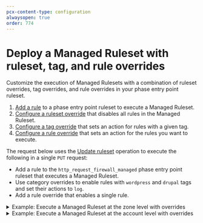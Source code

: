 ```yaml
---
pcx-content-type: configuration
alwaysopen: true
order: 774
---
```


# Deploy a Managed Ruleset with ruleset, tag, and rule overrides

Customize the execution of Managed Rulesets with a combination of ruleset overrides, tag overrides, and rule overrides in your phase entry point ruleset.

1. [Add a rule](/basic-operations/deploy-rulesets) to a phase entry point ruleset to execute a Managed Ruleset.
1. [Configure a ruleset override](/managed-rulesets/override-managed-ruleset) that disables all rules in the Managed Ruleset.
1. [Configure a tag override](/managed-rulesets/override-managed-ruleset) that sets an action for rules with a given tag.
1. [Configure a rule override](/managed-rulesets/override-managed-ruleset) that sets an action for the rules you want to execute.

The request below uses the [Update ruleset](/rulesets-api/update) operation to execute the following in a single `PUT` request:

- Add a rule to the `http_request_firewall_managed` phase entry point ruleset that executes a Managed Ruleset.
- Use category overrides to enable rules with `wordpress` and `drupal` tags and set their actions to `log`.
- Add a rule override that enables a single rule.

<details>
<summary>Example: Execute a Managed Ruleset at the zone level with overrides</summary>
<div>

In this example:

- `"id": "{managed-ruleset-id}"` adds a rule to the `http_request_firewall_managed` phase entry point ruleset to execute a Managed Ruleset for requests addressed to a zone (`{zone-id}`).
- `"enabled": false` defines an override at the ruleset level to disable all rules in the Managed Ruleset.
- `"categories": [{"category": "wordpress", "action": "log", "enabled": true}, {"category": "drupal", "action": "log", "enabled": true}]` defines an override at the tag level to enable rules tagged with `wordpress` or `drupal` and sets their action to `log`.
- `"rules": [{"id": "{rule-id}", "action": "block", "enabled": true}]` defines an override at the rule level that enables one individual rule and sets the action to `block`.

```curl
curl -X PUT \
"https://api.cloudflare.com/client/v4/zones/{zone-id}/rulesets/phases/http_request_firewall_managed/entrypoint" \
-d '{
  "rules": [
    {
      "action": "execute",
      "expression": "true",
      "action_parameters": {
        "id": "{managed-ruleset-id}",
        "overrides": {
          "enabled": false,
          "categories": [
            {
              "category": "wordpress",
              "action": "log",
              "enabled": true
            },
            {
              "category": "drupal",
              "action": "log",
              "enabled": true
            }
          ],
          "rules": [
            {
              "id": "{rule-id}",
              "action": "block",
              "enabled": true
            }
          ]
        }
      }
    }
  ]
}'
```

</div>
</details>

<details>
<summary>Example: Execute a Managed Ruleset at the account level with overrides</summary>
<div>

In this example:

- `"id": "{managed-ruleset-id}"` adds a rule to the `http_request_firewall_managed` phase entry point ruleset that executes a Managed Ruleset for requests addressed to `example.com`.
- `"enabled": false` defines an override at the ruleset level to disable all rules in the Managed Ruleset.
- `"categories": [{"category": "wordpress", "action": "log", "enabled": true}, {"category": "drupal", "action": "log", "enabled": true}]` defines an override at the tag level to enable rules tagged with `wordpress` or `drupal` and sets their action to `log`.
- `"rules": [{"id": "{rule-id}", "action": "block", "enabled": true}]` defines an override at the rule level that enables one individual rule and sets the action to `block`.

```curl
curl -X PUT \
"https://api.cloudflare.com/client/v4/accounts/{account-id}/rulesets/phases/http_request_firewall_managed/entrypoint" \
-d '{
  "rules": [
    {
      "action": "execute",
      "expression": "cf.zone.name eq \"example.com\"",
      "action_parameters": {
        "id": "{managed-ruleset-id}",
        "overrides": {
          "enabled": false,
          "categories": [
            {
              "category": "wordpress",
              "action": "log",
              "enabled": true
            },
            {
              "category": "drupal",
              "action": "log",
              "enabled": true
            }
          ],
          "rules": [
            {
              "id": "{rule-id}",
              "action": "block",
              "enabled": true
            }
          ]
        }
      }
    }
  ]
}'
```

</div>
</details>
